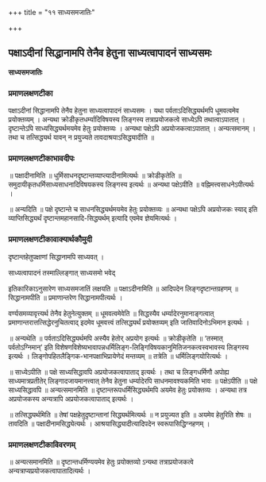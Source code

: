 +++
title = "११ साध्यसमजातिः"

+++


## पक्षाऽदीनां सिद्धानामपि तेनैव हेतुना साध्यत्वापादनं साध्यसमः

**साध्यसमजातिः**

### **प्रमाणलक्षणटीका**

पक्षाऽदीनां सिद्धानामपि तेनैव हेतुना साध्यत्वापादनं साध्यसमः । यथा पर्वताऽदिसिद्ध्यर्थमपि धूमवत्वमेव प्रयोक्तव्यम् । अन्यथा क्रोडीकृतधर्म्यादिविषयस्य लिङ्गस्य तत्राप्रयोजकत्वे साध्येऽपि तथात्वाऽपातात् । दृष्टान्तेऽपि साध्यसिद्ध्यर्थमयमेव हेतुः प्रयोक्तव्यः । अन्यथा पक्षेऽपि अप्रयोजकत्वाऽपातात् । अन्यत्समानम् । तथा च तत्सिद्ध्यर्थ यावन् न प्रयुज्यते तावदाश्रयाऽसिद्ध्यादीति ॥

### **प्रमाणलक्षणटीकाभावदीपः**

॥ पक्षादीनामिति ॥ धुर्मिसाधनदृष्टान्तव्याप्त्यादीनामित्यर्थः ॥ क्रोडीकृतेति ॥ समुदायीकृतधर्मिसाध्यसाधनादिविषयकस्य लिङ्गस्य इत्यर्थः ॥ अन्यथा पक्षेऽपीति ॥ वह्निमत्त्वसाधनेऽपीत्यर्थः ।

॥ अन्यदिति ॥ पक्षे दृष्टान्ते च साधनसिद्ध्यर्थमयमेव हेतुः प्रयोक्तव्यः ॥ अन्यथा पक्षेऽपि अप्रयोजकः स्याद् इति व्याप्तिसिद्ध्यर्थं
दृष्टान्तमहानसादि-सिद्ध्यर्थम् इत्यादि एवमेव ज्ञेयमित्यर्थः ।

### **प्रमाणलक्षणटीकावाक्यार्थकौमुदी**

दृष्टान्तहेतुपक्षाणां सिद्धानामपि साध्यवत् ।

साध्यत्वापादनं तस्माल्लिङ्गात् साध्यसमो भवेद्

इतिकारिकाऽनुसारेण साध्यसमजातिं लक्षयति ॥ पक्षाऽदीनामिति ॥ आदिपदेन लिङ्गदृष्टान्तग्रहणम् ॥ सिद्धानामपीति ॥ प्रमाणान्तरेण सिद्धानामपीत्यर्थः ।

वर्ण्यसमव्यावृत्त्यर्थ तेनैव हेतुनेत्युक्तम् ॥ धूमवत्वमेवेति ॥ सिद्धस्यैव धर्म्यादेरनुमानाङ्गत्वात्
प्रमाणान्तरात्तत्सिद्धेरनुचितत्वाद् इदमेव धूमवत्त्वं तत्सिद्ध्यर्थं प्रयोक्तव्यम् इति जातिवादिनोऽभिमान इत्यर्थः ।

॥ अन्यथेति ॥ पर्वताऽदिसिद्ध्यर्थमपि अस्यैव हेतोर् अप्रयोग इत्यर्थः ॥ क्रोडीकृतेति ॥ ‘तस्मात् पर्वतोऽग्निमान्’ इति विशेषणविशेष्यभावापन्नधर्मिलिङ्ग-लिङ्गिविषयकानुमितिजनकत्वस्वभावस्य लिङ्गस्य इत्यर्थः । लिङ्गोपहितलैङ्गिक-भानपक्षाभिप्रायेणेदं मन्तव्यम् ॥ तत्रेति ॥ धर्मिलिङ्गयोरित्यर्थः ।

॥ साध्येऽपीति ॥ पक्षे साध्यसिद्धावपि अप्रयोजकत्वापाताद् इत्यर्थः । तथा च लिङ्गधर्मिणौ अपोह्य साध्यमात्रप्रतीतेर् लिङ्गादजायमानत्त्वात् तेनैव हेतुना धर्म्यादेरपि साधनमावश्यकमिति भावः ॥ पक्षेऽपीति ॥ पक्षे साध्यसिद्धावपि ॥ अन्यत्समानमिति ॥ दृष्टान्तरूपधर्मिसिद्ध्यर्थमपि अयमेव हेतुः प्रयोक्तव्यः । अन्यथा तत्र अप्रयोजकस्य अन्यत्रापि अप्रयोजकत्वापाताद् इत्यर्थः ।

॥ तत्सिद्ध्यर्थमिति ॥ तेषां पक्षहेतुदृष्टान्तानां सिद्ध्यर्थमित्यर्थः ॥ न प्रयुज्यत इति ॥ अयमेव हेतुरिति शेषः ॥ तावदिति ॥ पक्षादीनामसिद्ध्येत्यर्थः । आश्रयासिद्ध्यादीत्यादिपदेन स्वरूपासिद्धिग्नहणम् ।

### **प्रमाणलक्षणटीकाविवरणम्**

॥ अन्यत्समानमिति ॥ दृष्टान्तधर्मिण्ययमेव हेतुः प्रयोक्तव्यो ऽन्यथा तत्राप्रयोजकत्वे अन्यत्राप्यप्रयोजकत्वापातादित्यर्थः ।

